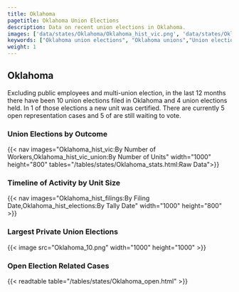 ```yaml
---
title: Oklahoma
pagetitle: Oklahoma Union Elections
description: Data on recent union elections in Oklahoma.
images: ['data/states/Oklahoma/Oklahoma_hist_vic.png', 'data/states/Oklahoma/Oklahoma_hist_size.png', 'data/states/Oklahoma/Oklahoma_10.png']
keywords: ["Oklahoma union elections", "Oklahoma unions","Union elections"]
weight: 1
---
```

##  Oklahoma

Excluding public employees and multi-union election, in the last 12 months there have been 10 union elections filed in Oklahoma and 4 union elections held. In 1 of those elections a new unit was certified. There are currently 5 open representation cases and 5 of are still waiting to vote.

### Union Elections by Outcome
{{< nav images="Oklahoma_hist_vic:By Number of Workers,Oklahoma_hist_vic_union:By Number of Units" width="1000" height="800" tables="/tables/states/Oklahoma_stats.html:Raw Data">}}

### Timeline of Activity by Unit Size
{{< nav images="Oklahoma_hist_filings:By Filing Date,Oklahoma_hist_elections:By Tally Date" width="1000" height="800" >}}

### Largest Private Union Elections
{{< image src="Oklahoma_10.png" width="1000" height="1000"  >}}

### Open Election Related Cases
{{< readtable table="/tables/states/Oklahoma_open.html" >}}

